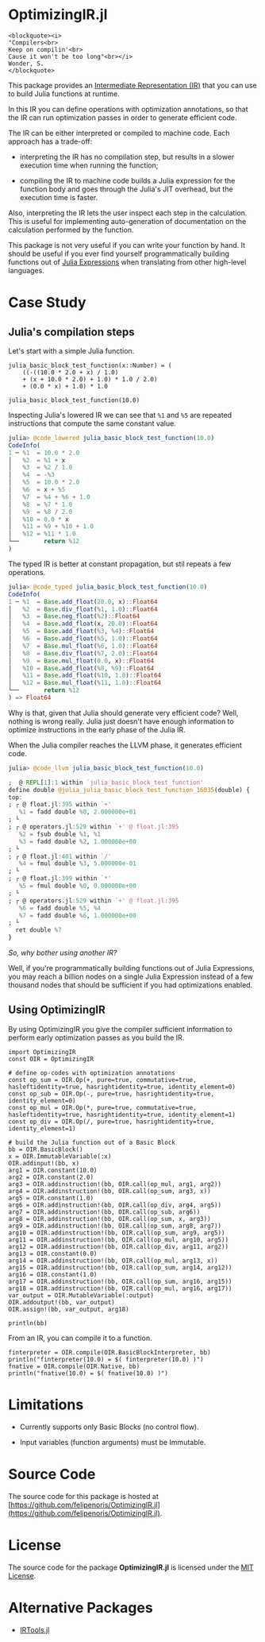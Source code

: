 
# OptimizingIR.jl

```@raw html
<blockquote><i>
"Compilers<br>
Keep on compilin'<br>
Cause it won't be too long"<br></i>
Wonder, S.
</blockquote>
```

This package provides an [Intermediate Representation (IR)](https://en.wikipedia.org/wiki/Intermediate_representation)
that you can use to build Julia functions at runtime.

In this IR you can define operations with optimization annotations, so that
the IR can run optimization passes in order to generate efficient code.

The IR can be either interpreted or compiled to machine code.
Each approach has a trade-off:

* interpreting the IR has no compilation step, but results in a slower execution time when running the function;

* compiling the IR to machine code builds a Julia expression for the function body and goes through the Julia's JIT overhead, but the execution time is faster.

Also, interpreting the IR lets the user inspect each step in the calculation.
This is useful for implementing auto-generation of documentation on
the calculation performed by the function.

This package is not very useful if you can write your function by hand.
It should be useful if you ever find yourself programmatically building
functions out of [Julia Expressions](https://docs.julialang.org/en/v1/manual/metaprogramming/#Expressions-and-evaluation-1)
when translating from other high-level languages.

# Case Study

## Julia's compilation steps

Let's start with a simple Julia function.

```@example case_study
julia_basic_block_test_function(x::Number) = (
    ((-((10.0 * 2.0 + x) / 1.0)
    + (x + 10.0 * 2.0) + 1.0) * 1.0 / 2.0)
    + (0.0 * x) + 1.0) * 1.0

julia_basic_block_test_function(10.0)
```

Inspecting Julia's lowered IR we can see that `%1` and `%5` are repeated instructions that compute the same constant value.

```julia
julia> @code_lowered julia_basic_block_test_function(10.0)
CodeInfo(
1 ─ %1  = 10.0 * 2.0
│   %2  = %1 + x
│   %3  = %2 / 1.0
│   %4  = -%3
│   %5  = 10.0 * 2.0
│   %6  = x + %5
│   %7  = %4 + %6 + 1.0
│   %8  = %7 * 1.0
│   %9  = %8 / 2.0
│   %10 = 0.0 * x
│   %11 = %9 + %10 + 1.0
│   %12 = %11 * 1.0
└──       return %12
)
```

The typed IR is better at constant propagation, but stil repeats a few operations.

```julia
julia> @code_typed julia_basic_block_test_function(10.0)
CodeInfo(
1 ─ %1  = Base.add_float(20.0, x)::Float64
│   %2  = Base.div_float(%1, 1.0)::Float64
│   %3  = Base.neg_float(%2)::Float64
│   %4  = Base.add_float(x, 20.0)::Float64
│   %5  = Base.add_float(%3, %4)::Float64
│   %6  = Base.add_float(%5, 1.0)::Float64
│   %7  = Base.mul_float(%6, 1.0)::Float64
│   %8  = Base.div_float(%7, 2.0)::Float64
│   %9  = Base.mul_float(0.0, x)::Float64
│   %10 = Base.add_float(%8, %9)::Float64
│   %11 = Base.add_float(%10, 1.0)::Float64
│   %12 = Base.mul_float(%11, 1.0)::Float64
└──       return %12
) => Float64
```

Why is that, given that Julia should generate very efficient code?
Well, nothing is wrong really. Julia just doesn't have enough information to
optimize instructions in the early phase of the Julia IR.

When the Julia compiler reaches the LLVM phase, it generates efficient code.

```julia
julia> @code_llvm julia_basic_block_test_function(10.0)

;  @ REPL[1]:1 within `julia_basic_block_test_function'
define double @julia_julia_basic_block_test_function_16035(double) {
top:
; ┌ @ float.jl:395 within `+'
   %1 = fadd double %0, 2.000000e+01
; └
; ┌ @ operators.jl:529 within `+' @ float.jl:395
   %2 = fsub double %1, %1
   %3 = fadd double %2, 1.000000e+00
; └
; ┌ @ float.jl:401 within `/'
   %4 = fmul double %3, 5.000000e-01
; └
; ┌ @ float.jl:399 within `*'
   %5 = fmul double %0, 0.000000e+00
; └
; ┌ @ operators.jl:529 within `+' @ float.jl:395
   %6 = fadd double %5, %4
   %7 = fadd double %6, 1.000000e+00
; └
  ret double %7
}
```

*So, why bother using another IR?*

Well, if you're programmatically building functions out of Julia Expressions,
you may reach a billion nodes on a single Julia Expression instead of
a few thousand nodes that should be sufficient if you had optimizations enabled.

## Using OptimizingIR

By using OptimizingIR you give the compiler sufficient information to perform early optimization
passes as you build the IR.

```@example case_study
import OptimizingIR
const OIR = OptimizingIR

# define op-codes with optimization annotations
const op_sum = OIR.Op(+, pure=true, commutative=true, hasleftidentity=true, hasrightidentity=true, identity_element=0)
const op_sub = OIR.Op(-, pure=true, hasrightidentity=true, identity_element=0)
const op_mul = OIR.Op(*, pure=true, commutative=true, hasleftidentity=true, hasrightidentity=true, identity_element=1)
const op_div = OIR.Op(/, pure=true, hasrightidentity=true, identity_element=1)

# build the Julia function out of a Basic Block
bb = OIR.BasicBlock()
x = OIR.ImmutableVariable(:x)
OIR.addinput!(bb, x)
arg1 = OIR.constant(10.0)
arg2 = OIR.constant(2.0)
arg3 = OIR.addinstruction!(bb, OIR.call(op_mul, arg1, arg2))
arg4 = OIR.addinstruction!(bb, OIR.call(op_sum, arg3, x))
arg5 = OIR.constant(1.0)
arg6 = OIR.addinstruction!(bb, OIR.call(op_div, arg4, arg5))
arg7 = OIR.addinstruction!(bb, OIR.call(op_sub, arg6))
arg8 = OIR.addinstruction!(bb, OIR.call(op_sum, x, arg3))
arg9 = OIR.addinstruction!(bb, OIR.call(op_sum, arg8, arg7))
arg10 = OIR.addinstruction!(bb, OIR.call(op_sum, arg9, arg5))
arg11 = OIR.addinstruction!(bb, OIR.call(op_mul, arg10, arg5))
arg12 = OIR.addinstruction!(bb, OIR.call(op_div, arg11, arg2))
arg13 = OIR.constant(0.0)
arg14 = OIR.addinstruction!(bb, OIR.call(op_mul, arg13, x))
arg15 = OIR.addinstruction!(bb, OIR.call(op_sum, arg14, arg12))
arg16 = OIR.constant(1.0)
arg17 = OIR.addinstruction!(bb, OIR.call(op_sum, arg16, arg15))
arg18 = OIR.addinstruction!(bb, OIR.call(op_mul, arg16, arg17))
var_output = OIR.MutableVariable(:output)
OIR.addoutput!(bb, var_output)
OIR.assign!(bb, var_output, arg18)

println(bb)
```

From an IR, you can compile it to a function.

```@example case_study
finterpreter = OIR.compile(OIR.BasicBlockInterpreter, bb)
println("finterpreter(10.0) = $( finterpreter(10.0) )")
fnative = OIR.compile(OIR.Native, bb)
println("fnative(10.0) = $( fnative(10.0) )")
```

# Limitations

* Currently supports only Basic Blocks (no control flow).

* Input variables (function arguments) must be Immutable.

# Source Code

The source code for this package is hosted at
[https://github.com/felipenoris/OptimizingIR.jl](https://github.com/felipenoris/OptimizingIR.jl).

# License

The source code for the package **OptimizingIR.jl** is licensed under
the [MIT License](https://raw.githubusercontent.com/felipenoris/OptimizingIR.jl/master/LICENSE).

# Alternative Packages

* [IRTools.jl](https://github.com/MikeInnes/IRTools.jl)
